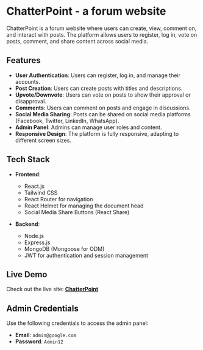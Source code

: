 # ChatterPoint - a forum website

ChatterPoint is a forum website where users can create, view, comment on, and interact with posts. The platform allows users to register, log in, vote on posts, comment, and share content across social media.

## Features

- **User Authentication**: Users can register, log in, and manage their accounts.
- **Post Creation**: Users can create posts with titles and descriptions.
- **Upvote/Downvote**: Users can vote on posts to show their approval or disapproval.
- **Comments**: Users can comment on posts and engage in discussions.
- **Social Media Sharing**: Posts can be shared on social media platforms (Facebook, Twitter, LinkedIn, WhatsApp).
- **Admin Panel**: Admins can manage user roles and content.
- **Responsive Design**: The platform is fully responsive, adapting to different screen sizes.

## Tech Stack

- **Frontend**: 
  - React.js
  - Tailwind CSS
  - React Router for navigation
  - React Helmet for managing the document head
  - Social Media Share Buttons (React Share)

- **Backend**: 
  - Node.js
  - Express.js
  - MongoDB (Mongoose for ODM)
  - JWT for authentication and session management

## Live Demo

Check out the live site: **[ChatterPoint](https://chatterpoint.web.app)**

## Admin Credentials

Use the following credentials to access the admin panel:

- **Email**: `admin@google.com`
- **Password**: `Admin12`

